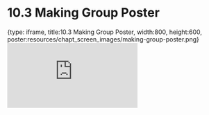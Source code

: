 # 10.3 Making Group Poster
 
{type: iframe, title:10.3 Making Group Poster, width:800, height:600, poster:resources/chapt_screen_images/making-group-poster.png}
![](https://sayumiyork.github.io/miniCURE-16S_Test/making-group-poster.html)
 

 
